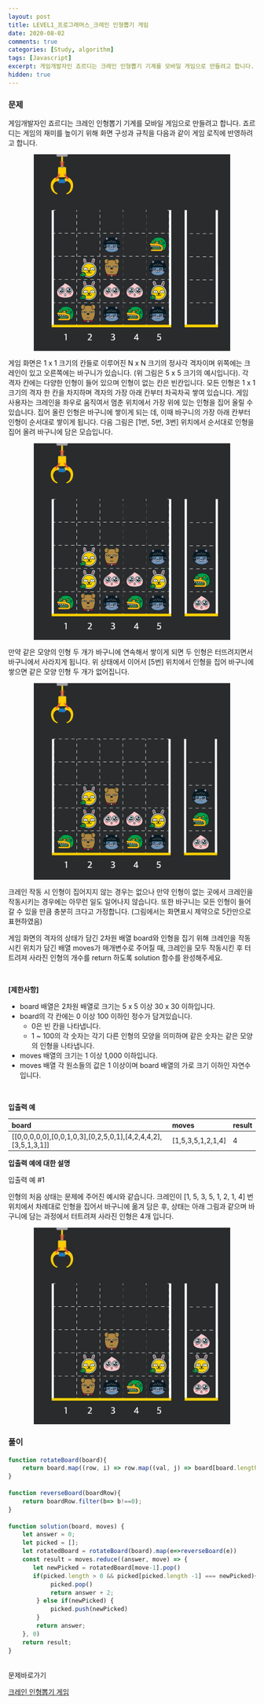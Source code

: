 ```yaml
---
layout: post
title: LEVEL1_프로그래머스_크레인 인형뽑기 게임
date: 2020-08-02
comments: true
categories: [Study, algorithm]
tags: [Javascript]
excerpt: 게임개발자인 죠르디는 크레인 인형뽑기 기계를 모바일 게임으로 만들려고 합니다. 죠르디는 게임의 재미를 높이기 위해 화면 구성과 규칙을 다음과 같이 게임 로직에 반영하려고 합니다.
hidden: true
---
```


### 문제

게임개발자인 죠르디는 크레인 인형뽑기 기계를 모바일 게임으로 만들려고 합니다. 죠르디는 게임의 재미를 높이기 위해 화면 구성과 규칙을 다음과 같이 게임 로직에 반영하려고 합니다.

<div style='display: flex; justify-content: center'>
  <img src="/images/crane_game_101.png" alt="crane_game_101" width="400em">
</div>

게임 화면은 1 x 1 크기의 칸들로 이루어진 N x N 크기의 정사각 격자이며 위쪽에는 크레인이 있고 오른쪽에는 바구니가 있습니다. (위 그림은 5 x 5 크기의 예시입니다). 각 격자 칸에는 다양한 인형이 들어 있으며 인형이 없는 칸은 빈칸입니다. 모든 인형은 1 x 1 크기의 격자 한 칸을 차지하며 격자의 가장 아래 칸부터 차곡차곡 쌓여 있습니다. 게임 사용자는 크레인을 좌우로 움직여서 멈춘 위치에서 가장 위에 있는 인형을 집어 올릴 수 있습니다. 집어 올린 인형은 바구니에 쌓이게 되는 데, 이때 바구니의 가장 아래 칸부터 인형이 순서대로 쌓이게 됩니다. 다음 그림은 [1번, 5번, 3번] 위치에서 순서대로 인형을 집어 올려 바구니에 담은 모습입니다.

<div style='display: flex; justify-content: center'>
  <img src="/images/crane_game_102.png" alt="crane_game_102" width="400em">
</div>

만약 같은 모양의 인형 두 개가 바구니에 연속해서 쌓이게 되면 두 인형은 터뜨려지면서 바구니에서 사라지게 됩니다. 위 상태에서 이어서 [5번] 위치에서 인형을 집어 바구니에 쌓으면 같은 모양 인형 두 개가 없어집니다.

<div style='display: flex; justify-content: center'>
  <img src="/images/crane_game_103.gif" alt="crane_game_103" width="400em">
</div>

크레인 작동 시 인형이 집어지지 않는 경우는 없으나 만약 인형이 없는 곳에서 크레인을 작동시키는 경우에는 아무런 일도 일어나지 않습니다. 또한 바구니는 모든 인형이 들어갈 수 있을 만큼 충분히 크다고 가정합니다. (그림에서는 화면표시 제약으로 5칸만으로 표현하였음)

게임 화면의 격자의 상태가 담긴 2차원 배열 board와 인형을 집기 위해 크레인을 작동시킨 위치가 담긴 배열 moves가 매개변수로 주어질 때, 크레인을 모두 작동시킨 후 터트려져 사라진 인형의 개수를 return 하도록 solution 함수를 완성해주세요.

<br>

**[제한사항]**

- board 배열은 2차원 배열로 크기는 5 x 5 이상 30 x 30 이하입니다.
- board의 각 칸에는 0 이상 100 이하인 정수가 담겨있습니다.
  - 0은 빈 칸을 나타냅니다.
  - 1 ~ 100의 각 숫자는 각기 다른 인형의 모양을 의미하며 같은 숫자는 같은 모양의 인형을 나타냅니다.
- moves 배열의 크기는 1 이상 1,000 이하입니다.
- moves 배열 각 원소들의 값은 1 이상이며 board 배열의 가로 크기 이하인 자연수입니다.

<br>

**입출력 예** 

| board | moves | result | 
| :-------- | :--------------- | :----------------- |
| [[0,0,0,0,0],[0,0,1,0,3],[0,2,5,0,1],[4,2,4,4,2],[3,5,1,3,1]] | [1,5,3,5,1,2,1,4]	| 4 | 

**입출력 예에 대한 설명** 

입출력 예 #1

인형의 처음 상태는 문제에 주어진 예시와 같습니다. 크레인이 [1, 5, 3, 5, 1, 2, 1, 4] 번 위치에서 차례대로 인형을 집어서 바구니에 옮겨 담은 후, 상태는 아래 그림과 같으며 바구니에 담는 과정에서 터트려져 사라진 인형은 4개 입니다.

<div style='display: flex; justify-content: center'>
  <img src="/images/crane_game_104.jpg" alt="crane_game_104" width="400em">
</div>

### 풀이

```javascript
function rotateBoard(board){
    return board.map((row, i) => row.map((val, j) => board[board.length - 1 - j][i]));
}

function reverseBoard(boardRow){
    return boardRow.filter(b=> b!==0);
}

function solution(board, moves) {
    let answer = 0;
    let picked = [];
    let rotatedBoard = rotateBoard(board).map(e=>reverseBoard(e))
    const result = moves.reduce((answer, move) => {
       let newPicked = rotatedBoard[move-1].pop()
       if(picked.length > 0 && picked[picked.length -1] === newPicked){
            picked.pop()
            return answer + 2;
        } else if(newPicked) {
            picked.push(newPicked)
        }
        return answer;
    }, 0)
    return result;
}
```

<br>
<span class="reference">문제바로가기</span>

[크레인 인형뽑기 게임](https://programmers.co.kr/learn/courses/30/lessons/64061)
